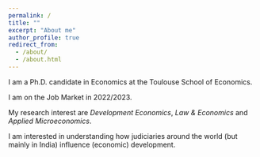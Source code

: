 ```yaml
---
permalink: /
title: ""
excerpt: "About me"
author_profile: true
redirect_from:
  - /about/
  - /about.html
---
```


I am a Ph.D. candidate in Economics at the Toulouse School of Economics.

I am on the Job Market in 2022/2023.

My research interest are *Development Economics*, *Law & Economics* and *Applied Microeconomics*.

I am interested in understanding how judiciaries around the world (but mainly in India) influence (economic) development.
